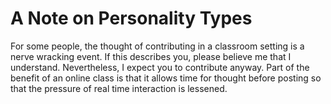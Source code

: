 # A Note on Personality Types

For some people, the thought of contributing in a classroom setting is a nerve wracking event. If this describes you, please believe me that I understand. Nevertheless, I expect you to contribute anyway. Part of the benefit of an online class is that it allows time for thought before posting so that the pressure of real time interaction is lessened.
